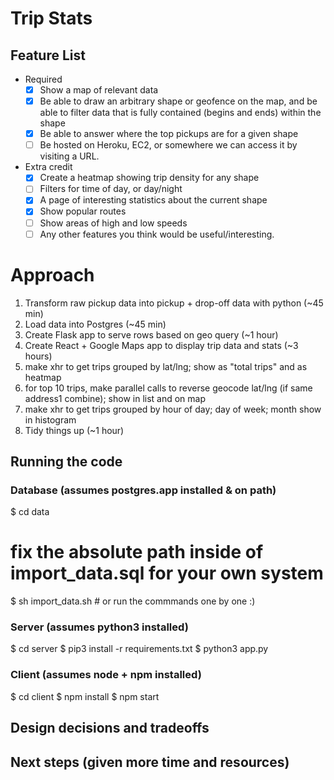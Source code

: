 # Trip Stats

## Feature List
- Required
  - [x] Show a map of relevant data
  - [x] Be able to draw an arbitrary shape or geofence on the map, and be able to filter data that is fully ­contained ​(begins and ends) within the shape
  - [x] Be able to answer where the top pickups are for a given shape
  - [ ] Be hosted on Heroku, EC2, or somewhere we can access it by visiting a URL.
- Extra credit
  - [x] Create a heatmap showing trip density for any shape
  - [ ] Filters for time of day, or day/night
  - [x] A page of interesting statistics about the current shape
  - [x] Show popular routes
  - [ ] Show areas of high and low speeds
  - [ ] Any other features you think would be useful/interesting.

# Approach
1. Transform raw pickup data into pickup + drop-off data with python (~45 min)
2. Load data into Postgres (~45 min)
3. Create Flask app to serve rows based on geo query (~1 hour)
4. Create React + Google Maps app to display trip data and stats (~3 hours)
  1. make xhr to get trips grouped by lat/lng; show as "total trips" and as heatmap
  1. for top 10 trips, make parallel calls to reverse geocode lat/lng (if same address1 combine); show in list and on map
  1. make xhr to get trips grouped by hour of day; day of week; month show in histogram
5. Tidy things up (~1 hour)


## Running the code

### Database (assumes postgres.app installed & on path)
  $ cd data
  # fix the absolute path inside of import_data.sql for your own system
  $ sh import_data.sh # or run the commmands one by one :)

### Server (assumes python3 installed)
  $ cd server
  $ pip3 install -r requirements.txt
  $ python3 app.py

### Client (assumes node + npm installed)
  $ cd client
  $ npm install
  $ npm start

## Design decisions and tradeoffs


## Next steps (given more time and resources)
